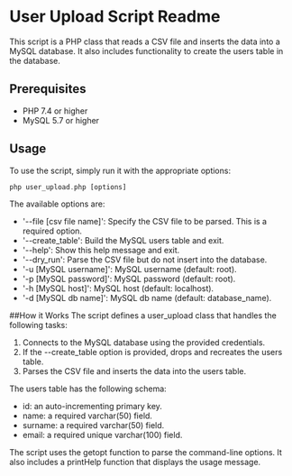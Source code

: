 # User Upload Script Readme

This script is a PHP class that reads a CSV file and inserts the data into a MySQL database. It also includes functionality to create the users table in the database.

## Prerequisites

- PHP 7.4 or higher
- MySQL 5.7 or higher

## Usage

To use the script, simply run it with the appropriate options:

```php
php user_upload.php [options]
```
The available options are:

- '--file [csv file name]': Specify the CSV file to be parsed. This is a required option.
- '--create_table': Build the MySQL users table and exit.
- '--help': Show this help message and exit.
- '--dry_run': Parse the CSV file but do not insert into the database.
- '-u [MySQL username]': MySQL username (default: root).
- '-p [MySQL password]': MySQL password (default: root).
- '-h [MySQL host]': MySQL host (default: localhost).
- '-d [MySQL db name]': MySQL db name (default: database_name).

##How it Works
The script defines a user_upload class that handles the following tasks:

1. Connects to the MySQL database using the provided credentials.
2. If the --create_table option is provided, drops and recreates the users table.
3. Parses the CSV file and inserts the data into the users table.

The users table has the following schema:

- id: an auto-incrementing primary key.
- name: a required varchar(50) field.
- surname: a required varchar(50) field.
- email: a required unique varchar(100) field.

The script uses the getopt function to parse the command-line options. It also includes a printHelp function that displays the usage message.
